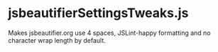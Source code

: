 # jsbeautifierSettingsTweaks.js
Makes jsbeautifier.org use 4 spaces, JSLint-happy formatting and no character wrap length by default.
